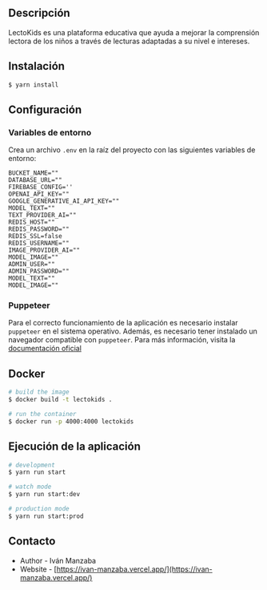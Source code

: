 <!-- <p align="center">
<img src="/" width="200" alt="Nest Logo" />
</p> -->
## Descripción

LectoKids es una plataforma educativa que ayuda a mejorar la comprensión lectora de los niños a través de lecturas adaptadas a su nivel e intereses.

## Instalación

```bash
$ yarn install
```

## Configuración

### Variables de entorno

Crea un archivo `.env` en la raíz del proyecto con las siguientes variables de entorno:

```env
BUCKET_NAME=""
DATABASE_URL=""
FIREBASE_CONFIG=''
OPENAI_API_KEY=""
GOOGLE_GENERATIVE_AI_API_KEY=""
MODEL_TEXT=""
TEXT_PROVIDER_AI=""
REDIS_HOST=""
REDIS_PASSWORD=""
REDIS_SSL=false
REDIS_USERNAME=""
IMAGE_PROVIDER_AI=""
MODEL_IMAGE=""
ADMIN_USER=""
ADMIN_PASSWORD=""
MODEL_TEXT=""
MODEL_IMAGE=""
```

### Puppeteer

Para el correcto funcionamiento de la aplicación es necesario instalar `puppeteer` en el sistema operativo. Además, es necesario tener instalado un navegador compatible con `puppeteer`. Para más información, visita la [documentación oficial](https://pptr.dev/next/guides/system-requirements)


## Docker

```bash
# build the image
$ docker build -t lectokids .

# run the container
$ docker run -p 4000:4000 lectokids
```

## Ejecución de la aplicación

```bash
# development
$ yarn run start

# watch mode
$ yarn run start:dev

# production mode
$ yarn run start:prod
```

## Contacto

- Author - Iván Manzaba
- Website - [https://ivan-manzaba.vercel.app/](https://ivan-manzaba.vercel.app/)
